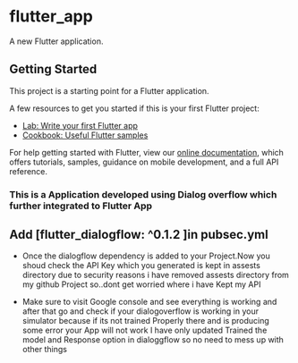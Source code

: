 # flutter_app

A new Flutter application.

## Getting Started

This project is a starting point for a Flutter application.

A few resources to get you started if this is your first Flutter project:

- [Lab: Write your first Flutter app](https://flutter.dev/docs/get-started/codelab)
- [Cookbook: Useful Flutter samples](https://flutter.dev/docs/cookbook)

For help getting started with Flutter, view our
[online documentation](https://flutter.dev/docs), which offers tutorials,
samples, guidance on mobile development, and a full API reference.
### This is a Application developed using Dialog overflow which further integrated to Flutter App
  ## Add [flutter_dialogflow: ^0.1.2 ]in pubsec.yml
  - Once the dialogflow dependency is added to your Project.Now you shoud check the API Key which you generated is kept in assests directory due to security reasons i have removed assests directory from my github Project so..dont get worried where i have Kept my API
  
 -  Make sure to visit Google console and see everything is working and after that go and check if your dialogoverflow is working in your simulator because if its not trained Properly there and is producing some error your App will not work
 I have only updated Trained the model and Response option in dialoggflow so no need to mess up with other things
  
